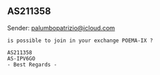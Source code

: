 ## AS211358

Sender: palumbopatrizio@icloud.com

```
is possible to join in your exchange POEMA-IX ?

AS211358
AS-IPV6GO
- Best Regards -
```